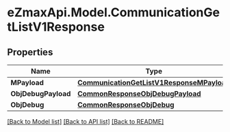 
# eZmaxApi.Model.CommunicationGetListV1Response

## Properties

Name | Type | Description | Notes
------------ | ------------- | ------------- | -------------
**MPayload** | [**CommunicationGetListV1ResponseMPayload**](CommunicationGetListV1ResponseMPayload.md) |  | 
**ObjDebugPayload** | [**CommonResponseObjDebugPayload**](CommonResponseObjDebugPayload.md) |  | [optional] 
**ObjDebug** | [**CommonResponseObjDebug**](CommonResponseObjDebug.md) |  | [optional] 

[[Back to Model list]](../README.md#documentation-for-models)
[[Back to API list]](../README.md#documentation-for-api-endpoints)
[[Back to README]](../README.md)

